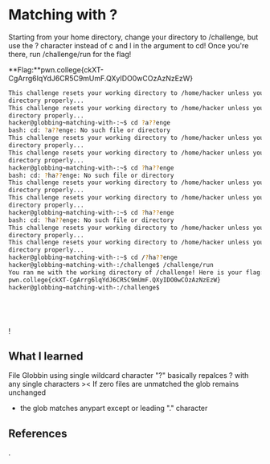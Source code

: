 # Matching with  ?
Starting from your home directory, change your directory to /challenge, but use the ? character instead of c and l in the argument to cd! Once you're there, run /challenge/run for the flag!

**Flag:**pwn.college{ckXT-CgArrg6lqYdJ6CR5C9mUmF.QXyIDO0wCOzAzNzEzW}




```bash
This challenge resets your working directory to /home/hacker unless you change 
directory properly...
This challenge resets your working directory to /home/hacker unless you change 
directory properly...
hacker@globbing~matching-with-:~$ cd ?a??enge
bash: cd: ?a??enge: No such file or directory
This challenge resets your working directory to /home/hacker unless you change 
directory properly...
This challenge resets your working directory to /home/hacker unless you change 
directory properly...
hacker@globbing~matching-with-:~$ cd ?ha??enge
bash: cd: ?ha??enge: No such file or directory
This challenge resets your working directory to /home/hacker unless you change 
directory properly...
This challenge resets your working directory to /home/hacker unless you change 
directory properly...
hacker@globbing~matching-with-:~$ cd ?ha??enge
bash: cd: ?ha??enge: No such file or directory
This challenge resets your working directory to /home/hacker unless you change 
directory properly...
This challenge resets your working directory to /home/hacker unless you change 
directory properly...
hacker@globbing~matching-with-:~$ cd /?ha??enge
hacker@globbing~matching-with-:/challenge$ /challenge/run
You ran me with the working directory of /challenge! Here is your flag:
pwn.college{ckXT-CgArrg6lqYdJ6CR5C9mUmF.QXyIDO0wCOzAzNzEzW}
hacker@globbing~matching-with-:/challenge$ 






```
!
## What I learned
File Globbin using single wildcard character "?" basically repalces ? with any single characters ><
If zero files are unmatched the glob remains unchanged  
* the glob matches anypart except or leading "." character
## References 
.